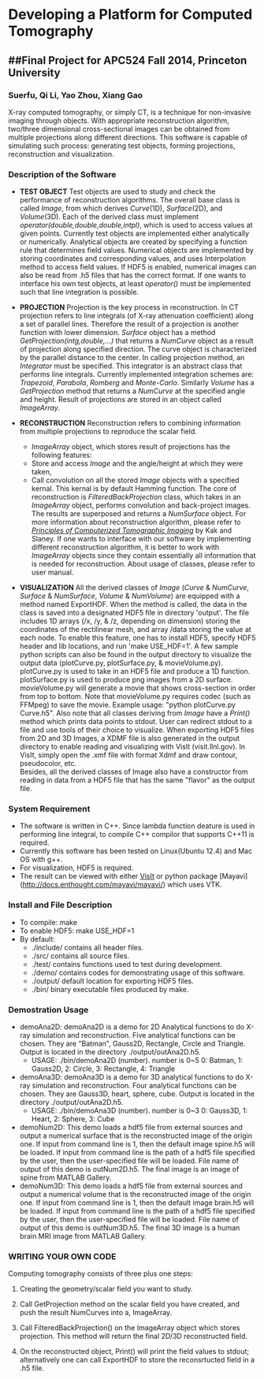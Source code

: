 # Developing a Platform for Computed Tomography

##Final Project for APC524 Fall 2014, Princeton University
---------------------------------------------------
### Suerfu, Qi Li, Yao Zhou, Xiang Gao

X-ray computed tomography, or simply CT, is a technique for non-invasive imaging through objects. With appropriate reconstruction algorithm, two/three dimensional cross-sectional images can be obtained from multiple projections along different directions.
This software is capable of simulating such process: generating test objects, forming projections, reconstruction and visualization.

### Description of the Software

- **TEST OBJECT**
Test objects are used to study and check the performance of reconstruction algorithms. The overall base class is called *Image*, from which derives *Curve*(1D), *Surface*(2D), and *Volume*(3D). Each of the derived class must implement *operator(double,double,double,intpl)*, which is used to access values at given points.
Currently test objects are implemented either analytically or numerically. Analytical objects are created by specifying a function rule that determines field values.
Numerical objects are implemented by storing coordinates and corresponding values, and uses Interpolation method to access field values.
If HDF5 is enabled, numerical images can also be read from .h5 files that has the correct format.
If one wants to interface his own test objects, at least *operator()* must be implemented such that line integration is possible.

- **PROJECTION**
Projection is the key process in reconstruction. In CT projection refers to line integrals (of X-ray attenuation coefficient) along a set of parallel lines. Therefore the result of a projection is another function with lower dimension.
*Surface* object has a method *GetProjection(intg,double,...)* that returns a *NumCurve* object as a result of projection along specified direction. The curve object is characterized by the parallel distance to the center.
In calling projection method, an *Integrator* must be specified. This integrator is an abstract class that performs line integrals. Currently implemented integration schemes are: *Trapezoid*, *Parabola*, *Romberg* and *Monte-Carlo*.
Similarly *Volume* has a *GetProjection* method that returns a *NumCurve* at the specified angle and height.
Result of projections are stored in an object called *ImageArray*.

- **RECONSTRUCTION**
Reconstruction refers to combining information from multiple projections to reproduce the scalar field.
  * *ImageArray* object, which stores result of projections has the following features:
  * Store and access *Image* and the angle/height at which they were taken,
  * Call convolution on all the stored *Image* objects with a specified kernal. This kernal is by default Hamming function.
The core of reconstruction is *FilteredBackProjection* class, which takes in an *ImageArray* object, performs convolution and back-project images. The results are superposed and returns a *NumSurface* object.
For more information about reconstruction algorithm, please refer to [*Principles of Computerized Tomographic Imaging*](www.slaney.org/pct/) by Kak and Slaney.
If one wants to interface with our software by implementing different reconstruction algorithm, it is better to work with *ImageArray* objects since they contain essentially all information that is needed for reconstruction.
About usage of classes, please refer to user manual.

- **VISUALIZATION**
All the derived classes of *Image* (*Curve* & *NumCurve*, *Surface* & *NumSurface*, *Volume* & *NumVolume*) are equipped with a method named ExportHDF.
When the method is called, the data in the class is saved into a designated HDF5 file in directory 'output'.
The file includes 1D arrays (/x, /y, & /z, depending on dimension) storing the coordinates of the rectilinear mesh, and array /data storing the value at each node.
To enable this feature, one has to install HDF5, specify HDF5 header and lib locations, and run 'make USE_HDF=1'.
A few sample python scripts can also be found in the output directory to visualize the output data (plotCurve.py, plotSurface.py, & movieVolume.py).
plotCurve.py is used to take in an HDF5 file and produce a 1D function.
plotSurface.py is used to produce png images from a 2D surface.
movieVolume.py will generate a movie that shows cross-section in order from top to bottom. Note that movieVolume.py requires codec (such as FFMpeg) to save the movie.
Example usage: "python plotCurve.py Curve.h5".
Also note that all classes deriving from *Image* have a *Print()* method which prints data points to stdout. User can redirect stdout to a file and use tools of their choice to visualize.
When exporting HDF5 files from 2D and 3D Images, a XDMF file is also generated in the output directory to enable reading and visualizing with VisIt (visit.llnl.gov). In VisIt, simply open the .xmf file with format Xdmf and draw contour, pseudocolor, etc.  
Besides, all the derived classes of Image also have a constructor from reading in data from a HDF5 file that has the same "flavor" as the output file.

### System Requirement

* The software is written in C++. Since lambda function deature is used in performing line integral, to compile C++ compilor that supports C++11 is required.
* Currently this software has been tested on Linux(Ubuntu 12.4) and Mac OS with g++.
* For visualization, HDF5 is required.
* The result can be viewed with either [VisIt](https://wci.llnl.gov/simulation/computer-codes/visit/) or python package [Mayavi] (http://docs.enthought.com/mayavi/mayavi/) which uses VTK. 

### Install and File Description

* To compile:        make
* To enable HDF5:    make USE_HDF=1
* By default:
    - ./include/ contains all header files.
    - ./src/     contains all source files.
    - ./test/    contains functions used to test during development.
    - ./demo/    contains codes for demonstrating usage of this software.
    - ./output/  default location for exporting HDF5 files.
    - ./bin/     binary executable files produced by make.

### Demostration Usage

* demoAna2D: demoAna2D is a demo for 2D Analytical functions to do X-ray simulation and reconstruction. Five analytical functions can be chosen. They are "Batman", Gauss2D, Rectangle, Circle and Triangle. Output is located in the directory ./output/outAna2D.h5.
   * USAGE: ./bin/demoAna2D (number).  number is 0~5 0: Batman, 1: Gauss2D, 2: Circle, 3: Rectangle, 4: Triangle
* demoAna3D: demoAna3D is a demo for 3D analytical functions to do X-ray simulation and reconstruction. Four analytical functions can be chosen. They are Gauss3D, heart, sphere, cube. Output is located in the directory ./output/outAna2D.h5.
   * USAGE: ./bin/demoAna3D (number). number is 0~3 0: Gauss3D, 1: Heart, 2: Sphere, 3: Cube
* demoNum2D: This demo loads a hdf5 file from external sources and output a numerical surface that is the reconstructed image of the origin one. If input from command line is 1, then the default image spine.h5 will be loaded. If input from command line is the path of a hdf5 file specified by the user, then the user-specified file will be loaded. File name of output of this demo is outNum2D.h5. The final image is an image of spine from MATLAB Gallery.
* demoNum3D: This demo loads a hdf5 file from external sources and output a numerical volume that is the reconstructed image of the origin one. If input from command line is 1, then the default image brain.h5 will be loaded. If input from command line is the path of a hdf5 file specified by the user, then the user-specified file will be loaded. File name of output of this demo is outNum3D.h5. The final 3D image is a human brain MRI image from MATLAB Gallery.

### WRITING YOUR OWN CODE

Computing tomography consists of three plus one steps:

  1. Creating the geometry/scalar field you want to study.

  2. Call GetProjection method on the scalar field you have created, and push the result NumCurves into a, ImageArray.

  3. Call FilteredBackProjection() on the ImageArray object which stores projection. This method will return the final 2D/3D reconstructed field.
  
  4. On the reconstructed object, Print() will print the field values to stdout; alternatively one can call ExportHDF to store the reconsrtucted field in a .h5 file.
